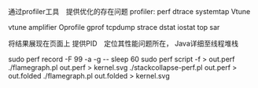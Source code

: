 通过profiler工具　提供优化的存在问题
profiler:
perf
dtrace
systemtap
Vtune

vtune amplifier
Oprofile
gprof
tcpdump
strace
dstat iostat top sar


将结果展现在页面上
提供PID　定位其性能问题所在，
Java详细至线程堆栈

sudo perf record -F 99 -a -g -- sleep 60
sudo perf script -f > out.perf
./flamegraph.pl out.perf > kernel.svg
./stackcollapse-perf.pl out.perf > out.folded
./flamegraph.pl out.folded > kernel.svg
